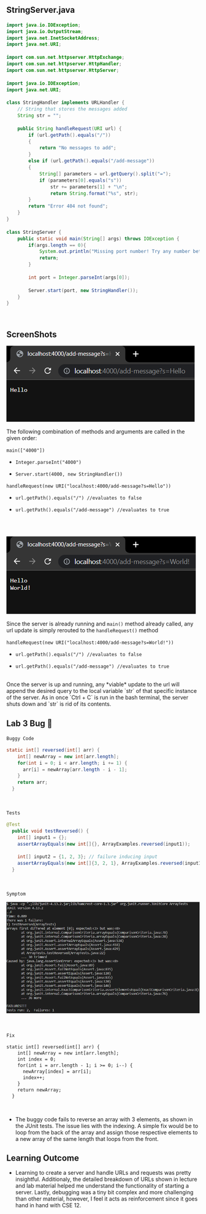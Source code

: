 ## StringServer.java 



```java
import java.io.IOException;
import java.io.OutputStream;
import java.net.InetSocketAddress;
import java.net.URI;

import com.sun.net.httpserver.HttpExchange;
import com.sun.net.httpserver.HttpHandler;
import com.sun.net.httpserver.HttpServer;

import java.io.IOException;
import java.net.URI;

class StringHandler implements URLHandler {
    // String that stores the messages added
    String str = "";

    public String handleRequest(URI url) {
        if (url.getPath().equals("/")) 
        {
            return "No messages to add";
        } 
        else if (url.getPath().equals("/add-message"))
        {
            String[] parameters = url.getQuery().split("=");
            if (parameters[0].equals("s"))
                str += parameters[1] + "\n";
                return String.format("%s", str);
        }
        return "Error 404 not found";
    }
}

class StringServer {
    public static void main(String[] args) throws IOException {
        if(args.length == 0){
            System.out.println("Missing port number! Try any number between 1024 to 49151");
            return;
        }

        int port = Integer.parseInt(args[0]);

        Server.start(port, new StringHandler());
    }
}
```

<br>

## ScreenShots
  
![Image](Hello.png)	

 The following combination of methods and arguments are called in the given order:
  
  `main(["4000"]) ` 
  
  * `Integer.parseInt("4000")` 
  
  * `Server.start(4000, new StringHandler())` 
  
  `handleRequest(new URI("localhost:4000/add-message?s=Hello"))`
  
  * `url.getPath().equals("/") //evaluates to false`
  
  * `url.getPath().equals("/add-message") //evaluates to true` 

  <br> <br>
  
![Image](World!.png)	
  
   Since the server is already running and `main()` method already called, any url update is simply rerouted to the `handleRequest()` method
  
  `handleRequest(new URI("localhost:4000/add-message?s=World!"))`
  
  * `url.getPath().equals("/") //evaluates to false`
  
  * `url.getPath().equals("/add-message") //evaluates to true`

<br>
Once the server is up and running, any *viable* update to the url will append the desired query to the local variable `str` of that specific instance of the server. As in once `Ctrl + C` is run in the bash terminal, the server shuts down and `str` is rid of its contents.

<br> 

## Lab 3 Bug 🐜

`Buggy Code`
```java
static int[] reversed(int[] arr) {
    int[] newArray = new int[arr.length];
    for(int i = 0; i < arr.length; i += 1) {
      arr[i] = newArray[arr.length - i - 1];
    }
    return arr;
  }
```
<br>

`Tests`
```java
@Test
  public void testReversed() {
    int[] input1 = {}; 
    assertArrayEquals(new int[]{}, ArrayExamples.reversed(input1));
    
    int[] input2 = {1, 2, 3}; // failure inducing input
    assertArrayEquals(new int[]{3, 2, 1}, ArrayExamples.reversed(input1));
  }
  ```
 <br>
 
`Symptom`

![Image](JUnit.png)

<br>

`Fix`

```
static int[] reversed(int[] arr) {
    int[] newArray = new int[arr.length];
    int index = 0;
    for(int i = arr.length - 1; i >= 0; i--) {
      newArray[index] = arr[i];
      index++;
    }
    return newArray;
  }
  ```
  
  <br>

* The buggy code fails to reverse an array with 3 elements, as shown in the JUnit tests. The issue lies with the indexing. A simple fix would be to loop from the back of the array and assign those respective elements to a new array of the same length that loops from the front. 

## Learning Outcome

* Learning to create a server and handle URLs and requests was pretty insightful. Additionaly, the detailed breakdown of URLs shown in lecture and lab material helped me understand the functionality of starting a server. Lastly, debugging was a tiny bit complex and more challenging than other material, however, I feel it acts as reinforcement since it goes hand in hand with CSE 12. 
